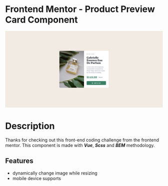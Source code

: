 # Frontend Mentor - Product Preview Card Component

![Desktop preview](./src/assets/previews/desktop_preview.png)

# Description

Thanks for checking out this front-end coding challenge from the frontend mentor. This component is made with **_Vue_**, **_Scss_** and **_BEM_** methodology.

## Features

- dynamically change image while resizing
- mobile device supports
